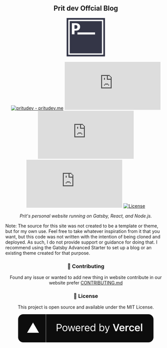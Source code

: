 <h2 align="center">Prit dev Offcial Blog</h2>

<p align="center">
<img src="./src/img/nano-favicon.png" alt="Logo" width="120px" height="120px">
</p>

<div align="center">
  
[![pritudev - pritudev.me](https://img.shields.io/static/v1?label=pritudev&message=pritudev.me&color=blue&logo=github)](https://pritudev.me)
[![stars - pritudev.me](https://img.shields.io/github/stars/pritudev/pritudev.me?style=social)](https://github.com/pritudev/pritudev.me)
[![forks - pritudev.me](https://img.shields.io/github/forks/pritudev/pritudev.me?style=social)](https://github.com/pritudev/pritudev.me)
[![issues - pritudev.me](https://img.shields.io/github/issues/pritudev/pritudev.me)](https://github.com/pritudev/pritudev.me/issues)
[![License](https://img.shields.io/badge/License-MIT-blue)](#license)

</div>

<p align="center">
  <em>Prit's personal website running on Gatsby, React, and Node.js.</em>

Note: The source for this site was not created to be a template or theme, but for my own use. Feel free to take whatever inspiration from it that you want, but this code was not written with the intention of being cloned and deployed. As such, I do not provide support or guidance for doing that. I recommend using the Gatsby Advanced Starter to set up a blog or an existing theme created for that purpose.

</p>

<h3 align="center">👀 Contributing</h3>
<p align="center">
  Found any issue or wanted to add new thing in website contribute in our website prefer <a href="https://github.com/pritudev/pritudev.me/blob/master/CONTRIBUTING.md">CONTRIBUTING.md</a> </p>

<h3 align="center">📝 License</h3>

<p align="center">
This project is open source and available under the MIT License.
</p>

<p align="center">
  <a href="httpS://vercel.app" target="_blank">
  
  <img src="vercel.svg" alt="powered by Vercel">
  
  </a>
  
</p>
